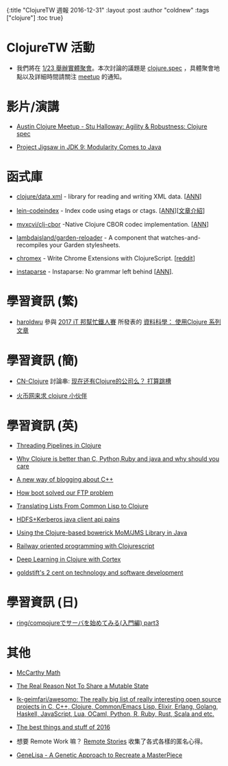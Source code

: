 {:title "ClojureTW 週報 2016-12-31"
:layout :post
:author "coldnew"
:tags  ["clojure"]
:toc true}

# ClojureTW 活動

* 我們將在 [1/23 舉辦實體聚會](https://www.meetup.com/Clojure-tw/events/236234639/)。本次討論的議題是 [clojure.spec](http://clojure.org/about/spec) ，具體聚會地點以及詳細時間請關注 [meetup](https://www.meetup.com/Clojure-tw/events/236234639/) 的通知。

# 影片/演講

* [Austin Clojure Meetup - Stu Halloway: Agility & Robustness: Clojure spec](https://www.youtube.com/watch?v=dQcNAscSTSw)

* [Project Jigsaw in JDK 9: Modularity Comes to Java](https://dzone.com/articles/project-jigsaw-in-jdk-9-modularity-comes-to-java-v)

# 函式庫

* [clojure/data.xml](https://github.com/clojure/data.xml) - library for reading and writing XML data. [[ANN](https://groups.google.com/forum/#!msg/clojure/QePALuwFMkU/OHS78KzvEgAJ)]

* [lein-codeindex](https://github.com/sanel/lein-codeindex) - Index code using etags or ctags. [[ANN](https://groups.google.com/d/msg/clojure/-yGtWbl7Ojc/Q6sdjsttFAAJ)][[文章介紹](http://acidwords.com/posts/2016-12-29-code-indexing-with-lein-codeindex.html)]

* [mvxcvi/clj-cbor](https://github.com/greglook/clj-cbor) -Native Clojure CBOR codec implementation. [[ANN](https://groups.google.com/d/msg/clojure/RvCjGi1cF7A/6Q-VSBApFAAJ)]

* [lambdaisland/garden-reloader](https://github.com/plexus/garden-watcher) - A component that watches-and-recompiles your Garden stylesheets.

* [chromex](https://github.com/binaryage/chromex) -  Write Chrome Extensions with ClojureScript. [[reddit](https://www.reddit.com/r/Clojure/comments/5kvk0r/chromex_write_chrome_extensions_with_clojurescript/)]

* [instaparse](https://github.com/Engelberg/instaparse) - Instaparse: No grammar left behind [[ANN](https://groups.google.com/d/msg/clojure/XP4JteBZ8-Y/9QLKdWS3FAAJ)].


# 學習資訊 (繁)

* [haroldwu](https://github.com/yfwu) 參與 [2017 iT 邦幫忙鐵人賽](http://ithelp.ithome.com.tw/articles/10186430) 所發表的 [資料科學： 使用Clojure 系列文章](http://ithelp.ithome.com.tw/users/20084176/ironman/1033)

# 學習資訊 (簡)

* [CN-Clojure](https://groups.google.com/forum/#!forum/cn-clojure) 討論串: [现在还有Clojure的公司么？ 打算跳槽](https://groups.google.com/forum/#!topic/cn-clojure/5vjTKn1nFGo)

* [火币网来求 clojure 小伙伴](http://clojure-china.org/t/clojure/583)

# 學習資訊 (英)

* [Threading Pipelines in Clojure](http://www.bradcypert.com/threading-pipelines-in-clojure/)

* [Why Clojure is better than C, Python,Ruby and java and why should you care](http://telegra.ph/Why-Clojure-is-better-than-C-PythonRuby-and-java-and-why-should-you-care-12-20)

* [A new way of blogging about C++](http://blog.klipse.tech//cpp/2016/12/29/blog-cpp.html)

* [How boot solved our FTP problem](http://ingesolvoll.github.io//2016/12/26/how-boot-solved-our-ftp-upload-problem.html)

* [Translating Lists From Common Lisp to Clojure](https://dzone.com/articles/common-lisps-consp-and-listp-in-clojure)

* [HDFS+Kerberos java client api pains](http://funclojure.tumblr.com/post/155129283948/hdfs-kerberos-java-client-api-pains)

* [Using the Clojure-based bowerick MoM/JMS Library in Java](https://ruedigergad.com/2016/12/27/using-the-clojure-based-bowerick-momjms-library-in-java/)

* [Railway oriented programming with Clojurescript](http://ingesolvoll.github.io//2016/12/26/jarra.html)

* [Deep Learning in Clojure with Cortex](http://gigasquidsoftware.com/blog/2016/12/27/deep-learning-in-clojure-with-cortex/)

* [goldstift's 2 cent on technology and software development](http://aheusingfeld.github.io/posts/2013/08/06/getting-started-with-clojure/)

# 學習資訊 (日)

* [ring/compojureでサーバを始めてみる(入門編) part3](http://qiita.com/func-hs/items/738eff7d384236d276bd)

# 其他

* [McCarthy Math](http://habs.sdf.org/mccarthy-math/)

* [The Real Reason Not To Share a Mutable State](http://turnoff.us/geek/dont-share-mutable-state/)

* [lk-geimfari/awesomo: The really big list of really interesting open source projects in С, C++, Clojure, Common/Emacs Lisp, Elixir, Erlang, Golang, Haskell, JavaScript, Lua, OCaml, Python, R, Ruby, Rust, Scala and etc.](https://github.com/lk-geimfari/awesomo)

* [The best things and stuff of 2016](http://blog.fogus.me/2016/12/29/the-best-things-and-stuff-of-2016/)

* 想要 Remote Work 嘛？ [Remote Stories](https://www.remotestories.com/) 收集了各式各樣的匿名心得。

* [GeneLisa - A Genetic Approach to Recreate a MasterPiece](http://blog.prabod.rathnayaka.me/2016/12/genelisa-genetic-approach-to-recreate.html)
